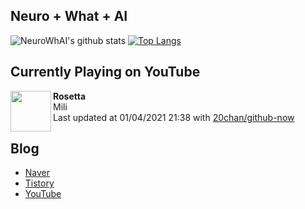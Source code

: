 ## Neuro + What + AI

![NeuroWhAI's github stats](https://github-readme-stats.vercel.app/api?username=neurowhai&count_private=true&show_icons=true)
[![Top Langs](https://github-readme-stats.vercel.app/api/top-langs/?username=neurowhai&layout=compact)](https://github.com/anuraghazra/github-readme-stats)

## Currently Playing on YouTube

[<img align="left" height="65" src="https://yt3.ggpht.com/ytc/AAUvwnguuU8u-i3ac2vaWKTNA_yOuW4-DbuxjKN7QaAtyQ=s88-c-k-c0xffffffff-no-nd-rj-mo">](https://www.youtube.com/channel/UCVh47EKH9VLresRqiYi9txw)

**Rosetta**  
Mili  
Last updated at 01/04/2021 21:38 with [20chan/github-now](https://github.com/20chan/github-now)

## Blog

- [Naver](http://blog.naver.com/neurowhai)
- [Tistory](http://neurowhai.tistory.com/)
- [YouTube](https://www.youtube.com/channel/UCB_v1xU6laBHOeH6z4L-Mtw)
